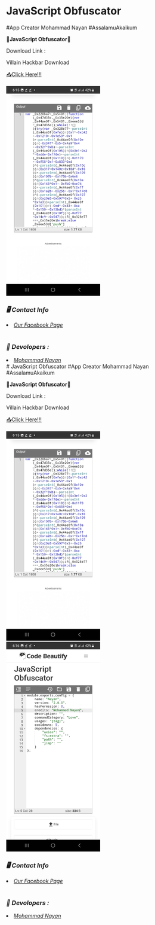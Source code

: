 # JavaScript Obfuscator
#App Creator Mohammad Nayan
#AssalamuAkaikum

<b>🔰JavaScript Obfuscator🔰</b>

 Download Link :

<p>Villain Hackbar Download</p>
<a href="https://drive.google.com/uc?id=1L2y09P6GnefQJBkDBzdtFwVvmOT7GLWl" style="text-decoraction:none;">📥Click Here!!!</a>
<br>
<br>
<img src="https://github.com/MR-NAYAN-404/JavaScript-Obfuscator/blob/main/pic/Screenshot_20230604_181556_JavaScript%20Obfuscator.jpg" width="50%" height="50%">

<h3><b><i>🖥️ Contact Info </i></b></h3>
<li>  <i><a href="https://www.facebook.com/www.xnxx.com07/">Our Facebook Page </a></i></li>

<br>
<h3><b><i>🤠 Devolopers :</i></b></h3>
<li> <i><a href="https://www.facebook.com/www.xnxx.com07">Mohammad Nayan</a></i></li>
# JavaScript Obfuscator
#App Creator Mohammad Nayan
#AssalamuAkaikum

<b>🔰JavaScript Obfuscator🔰</b>

 Download Link :

<p>Villain Hackbar Download</p>
<a href="https://drive.google.com/uc?id=1L2y09P6GnefQJBkDBzdtFwVvmOT7GLWl" style="text-decoraction:none;">📥Click Here!!!</a>
<br>
<br>
<img src="https://github.com/MR-NAYAN-404/JavaScript-Obfuscator/blob/main/pic/Screenshot_20230604_181556_JavaScript%20Obfuscator.jpg" width="50%" height="50%">
<img src="https://github.com/MR-NAYAN-404/JavaScript-Obfuscator/blob/main/pic/Screenshot_20230604_181600_JavaScript%20Obfuscator.jpg" width="50%" height="50%">

<h3><b><i>🖥️ Contact Info </i></b></h3>
<li>  <i><a href="https://www.facebook.com/www.xnxx.com07/">Our Facebook Page </a></i></li>

<br>
<h3><b><i>🤠 Devolopers :</i></b></h3>
<li> <i><a href="https://www.facebook.com/www.xnxx.com07">Mohammad Nayan</a></i></li>
